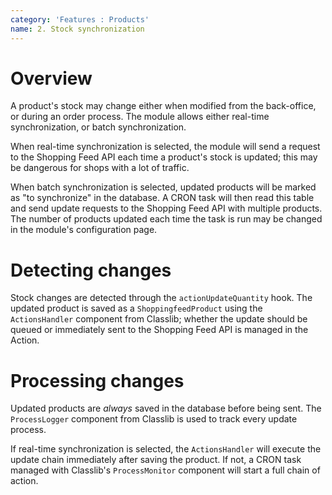 ```yaml
---
category: 'Features : Products'
name: 2. Stock synchronization
---
```


# Overview

A product's stock may change either when modified from the back-office, or
during an order process. The module allows either real-time synchronization, or
batch synchronization.

When real-time synchronization is selected, the module will send a request to
the Shopping Feed API each time a product's stock is updated; this may be
dangerous for shops with a lot of traffic.

When batch synchronization is selected, updated products will be marked as "to
synchronize" in the database. A CRON task will then read this table and send
update requests to the Shopping Feed API with multiple products. The number of
products updated each time the task is run may be changed in the module's
configuration page.

# Detecting changes

Stock changes are detected through the `actionUpdateQuantity` hook. The updated
product is saved as a `ShoppingfeedProduct` using the `ActionsHandler` component
from Classlib; whether the update should be queued or immediately sent to the
Shopping Feed API is managed in the Action.

# Processing changes

Updated products are _always_ saved in the database before being sent. The
`ProcessLogger` component from Classlib is used to track every update process.

If real-time synchronization is selected, the `ActionsHandler` will execute the
update chain immediately after saving the product. If not, a CRON task managed
with Classlib's `ProcessMonitor` component will start a full chain of action.

